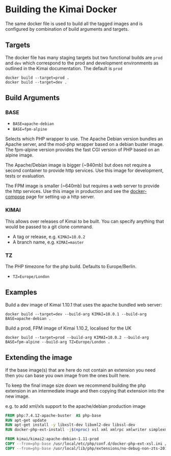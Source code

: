 # Building the Kimai Docker

The same docker file is used to build all the tagged images and is configured by combination of build arguments and
targets.

## Targets

The docker file has many staging targets but two functional builds are `prod` and `dev` which correspond to the
prod and development environments as outlined in the Kimai documentation.  The default is `prod`

    docker build --target=prod .
    docker build --target=dev .

## Build Arguments

### BASE

  * `BASE=apache-debian`
  * `BASE=fpm-alpine`

Selects which PHP wrapper to use.  The Apache Debian version bundles an Apache server, and the mod-php wrapper based
on a debian buster image.  The fpm-alpine version provides the fast CGI version of PHP based on an alpine image.

The Apache/Debian image is bigger (~940mb) but does not require a second container to provide http services.  Use this
image for development, tests or evaluation.

The FPM image is smaller (~640mb) but requires a web server to provide the http services.  Use this image in production
and see the [docker-compose](docker-compose.md) page for setting up a http server.

### KIMAI

This allows over releases of Kimai to be built.  You can specify anything that would be passed to a git clone command.

  * A tag or release, e.g. `KIMAI=10.0.2`
  * A branch name, e.g. `KIMAI=master`

### TZ

The PHP timezone for the php build.  Defaults to Europe/Berlin.

  * `TZ=Europe/London`

## Examples

Build a dev image of Kimai 1.10.1 that uses the apache bundled web server:

    docker build --target=dev --build-arg KIMAI=10.0.1 --build-arg BASE=apache-debian .

Build a prod, FPM image of Kimai 1.10.2, localised for the UK

    docker build --target=prod --build-arg KIMAI=10.0.2 --build-arg BASE=fpm-alpine --build-arg TZ=Europe/London .

## Extending the image

If the base image(s) that are here do not contain an extension you need then you can base you own image from the ones built here.

To keep the final image size down we recommend building the php extension in an intermediate image and then copying that extension into the new image.

e.g. to add xml/xls support to the apache/debian production image

```dockerfile
FROM php:7.4.12-apache-buster  AS php-base
RUN apt-get update
RUN apt-get install -y libxslt-dev libxml2-dev libssl-dev
RUN docker-php-ext-install -j$(nproc) xsl xml xmlrpc xmlwriter simplexml

FROM kimai/kimai2:apache-debian-1.11-prod
COPY --from=php-base /usr/local/etc/php/conf.d/docker-php-ext-xsl.ini /usr/local/etc/php/conf.d/docker-php-ext-xsl.ini
COPY --from=php-base /usr/local/lib/php/extensions/no-debug-non-zts-20190902/xsl.so /usr/local/lib/php/extensions/no-debug-non-zts-20190902/xsl.so

```

